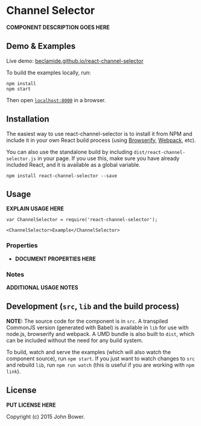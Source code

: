 # Channel Selector

__COMPONENT DESCRIPTION GOES HERE__


## Demo & Examples

Live demo: [beclamide.github.io/react-channel-selector](http://beclamide.github.io/react-channel-selector/)

To build the examples locally, run:

```
npm install
npm start
```

Then open [`localhost:8000`](http://localhost:8000) in a browser.


## Installation

The easiest way to use react-channel-selector is to install it from NPM and include it in your own React build process (using [Browserify](http://browserify.org), [Webpack](http://webpack.github.io/), etc).

You can also use the standalone build by including `dist/react-channel-selector.js` in your page. If you use this, make sure you have already included React, and it is available as a global variable.

```
npm install react-channel-selector --save
```


## Usage

__EXPLAIN USAGE HERE__

```
var ChannelSelector = require('react-channel-selector');

<ChannelSelector>Example</ChannelSelector>
```

### Properties

* __DOCUMENT PROPERTIES HERE__

### Notes

__ADDITIONAL USAGE NOTES__


## Development (`src`, `lib` and the build process)

**NOTE:** The source code for the component is in `src`. A transpiled CommonJS version (generated with Babel) is available in `lib` for use with node.js, browserify and webpack. A UMD bundle is also built to `dist`, which can be included without the need for any build system.

To build, watch and serve the examples (which will also watch the component source), run `npm start`. If you just want to watch changes to `src` and rebuild `lib`, run `npm run watch` (this is useful if you are working with `npm link`).

## License

__PUT LICENSE HERE__

Copyright (c) 2015 John Bower.

